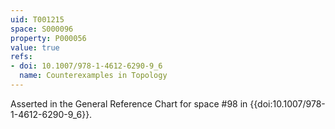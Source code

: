 ```yaml
---
uid: T001215
space: S000096
property: P000056
value: true
refs:
- doi: 10.1007/978-1-4612-6290-9_6
  name: Counterexamples in Topology
---
```


Asserted in the General Reference Chart for space #98 in
{{doi:10.1007/978-1-4612-6290-9_6}}.
